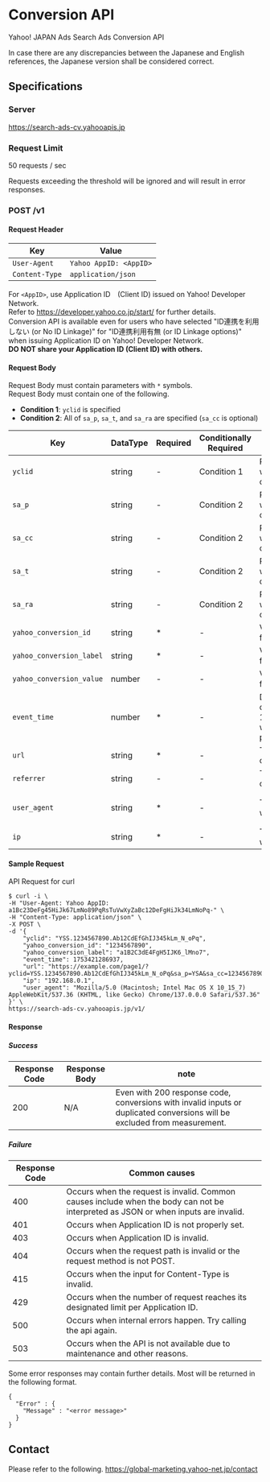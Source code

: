 # Conversion API  
Yahoo! JAPAN Ads Search Ads Conversion API

In case there are any discrepancies between the Japanese and English references, the Japanese version shall be considered correct.

## Specifications

### Server  
https://search-ads-cv.yahooapis.jp

### Request Limit  
50 requests / sec  

Requests exceeding the threshold will be ignored and will result in error responses.

### POST /v1

#### Request Header

| Key         | Value                          |
|-------------|--------------------------------|
| `User-Agent`  | `Yahoo AppID: <AppID>`         |
| `Content-Type`| `application/json`             |

For `<AppID>`, use Application ID　(Client ID) issued on Yahoo! Developer Network.<br>
Refer to https://developer.yahoo.co.jp/start/ for further details.<br>
Conversion API is available even for users who have selected "ID連携を利用しない (or No ID Linkage)" for "ID連携利用有無 (or ID Linkage options)" when issuing Application ID on Yahoo! Developer Network.<br>
**DO NOT share your Application ID (Client ID) with others.**

#### Request Body

Request Body must contain parameters with `*` symbols.<br>
Request Body must contain one of the following.

- **Condition 1**: `yclid` is specified  
- **Condition 2**: All of `sa_p`, `sa_t`, and `sa_ra` are specified (`sa_cc` is optional)

| Key                    | DataType | Required | Conditionally Required | input　　　　　　　　　　　　                                                                 | Value (example)                          |
|------------------------|-----------|----------|------------------------|-----------------------------------------------------------------------------|----------------------------------------|
| `yclid`                | string    | -        | Condition 1            | Parameter to identify users who have clicked ads. Value of `yclid` in the ad URL. | `YSS.1234567890.Ab12CdEfGhIJ345kLm_N_oPq` |
| `sa_p`                 | string    | -        | Condition 2            | Parameter to identify users who have clicked ads. Value of `sa_p` in the ad URL.  | `YSA`                                  |
| `sa_cc`                | string    | -        | Condition 2            | Parameter to identify users who have clicked ads. Value of `sa_cc` in the ad URL. | `1234567890`                           |
| `sa_t`                 | string    | -        | Condition 2            | Parameter to identify users who have clicked ads. Value of `sa_t` in the ad URL.  | `1754368953900`                        |
| `sa_ra`                | string    | -        | Condition 2            | Parameter to identify users who have clicked ads. Value of `sa_ra` in the ad URL. | `A1`                                   |
| `yahoo_conversion_id`  | string    | *        | -                      | Value from the corresponding field in the conversion tag.                  | `1234567890`                           |
| `yahoo_conversion_label` | string  | *        | -                      | Value from the corresponding field in the conversion tag.                  | `a1B2C3dE4FgH5IJK6_lMno7`              |
| `yahoo_conversion_value` | number  | -        | -                      | Value from the corresponding field in the conversion tag.                  | `10`                                   |
| `event_time`           | number   | *        | -                      | Date and time conversions occurred. Must be a 10- or 13-digit UNIX timestamp within the measurement period from the click. | `1753421286937`          |
| `url`                  | string    | *        | -                      | The URL where the conversion occurred.                                     | `https://example.com/page1`           |
| `referrer`             | string    | -        | -                      | The referrer where the conversion occurred.                                | `https://ref.example.com`             |
| `user_agent`           | string    | *        | -                      | The user agent of the user who triggered the conversion.                   | `Mozilla/5.0 (Macintosh; Intel Mac OS X 10_15_7) AppleWebKit/537.36 (KHTML, like Gecko) Chrome/137.0.0.0 Safari/537.36` |
| `ip`                   | string    | *        | -                      | The IP address of the user who triggered the conversion.                   | `192.168.0.1`                          |

#### Sample Request

API Request for curl

```
$ curl -i \
-H "User-Agent: Yahoo AppID: a1Bc23DeFg45HiJk67LmNo89PqRsTuVwXyZaBc12DeFgHiJk34LmNoPq-" \
-H "Content-Type: application/json" \
-X POST \
-d '{
    "yclid": "YSS.1234567890.Ab12CdEfGhIJ345kLm_N_oPq",
    "yahoo_conversion_id": "1234567890",
    "yahoo_conversion_label": "a1B2C3dE4FgH5IJK6_lMno7",
    "event_time": 1753421286937,
    "url": "https://example.com/page1/?yclid=YSS.1234567890.Ab12CdEfGhIJ345kLm_N_oPq&sa_p=YSA&sa_cc=1234567890&sa_t=1754368953900&sa_ra=A1",
    "ip": "192.168.0.1",
    "user_agent": "Mozilla/5.0 (Macintosh; Intel Mac OS X 10_15_7) AppleWebKit/537.36 (KHTML, like Gecko) Chrome/137.0.0.0 Safari/537.36"
}' \
https://search-ads-cv.yahooapis.jp/v1/
```

#### Response

##### Success
| Response Code | Response Body | note |
|------------------|----------------|-------|
| 200              | N/A        | Even with 200 response code, conversions with invalid inputs or duplicated conversions will be excluded from measurement. |

##### Failure
| Response Code | Common causes |
|------------------|------------|
| 400 | Occurs when the request is invalid. Common causes include when the body can not be interpreted as JSON or when inputs are invalid. |
| 401 | Occurs when Application ID is not properly set. |
| 403 | Occurs when Application ID is invalid. |
| 404 | Occurs when the request path is invalid or the request method is not POST. |
| 415 | Occurs when the input for Content-Type is invalid. |
| 429 | Occurs when the number of request reaches its designated limit per Application ID. |
| 500 | Occurs when internal errors happen. Try calling the api again. |
| 503 | Occurs when the API is not available due to maintenance and other reasons. |

Some error responses may contain further details. Most will be returned in the following format.

```
{
  "Error" : {
    "Message" : "<error message>"
  }
}
```

## Contact

Please refer to the following.
https://global-marketing.yahoo-net.jp/contact
